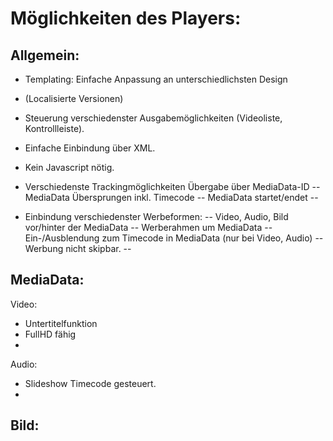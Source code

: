 Möglichkeiten des Players:
==========================

Allgemein:
----------

- Templating: Einfache Anpassung an unterschiedlichsten Design
- (Localisierte Versionen)
- Steuerung verschiedenster Ausgabemöglichkeiten (Videoliste, Kontrollleiste).
- Einfache Einbindung über XML.
- Kein Javascript nötig.

- Verschiedenste Trackingmöglichkeiten Übergabe über MediaData-ID
-- MediaData Übersprungen inkl. Timecode
-- MediaData startet/endet
-- 

- Einbindung verschiedenster Werbeformen:
-- Video, Audio, Bild vor/hinter der MediaData
-- Werberahmen um MediaData
-- Ein-/Ausblendung zum Timecode in MediaData (nur bei Video, Audio)
-- Werbung nicht skipbar.
-- 



MediaData:
----------

Video:
- Untertitelfunktion
- FullHD fähig
- 


Audio:
- Slideshow Timecode gesteuert.
-


Bild:
-